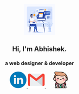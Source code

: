
<div align="center">
  <img src="https://github.com/tripathi-abhishek/Projects/blob/master/developer.svg" style="width:100px; height:100px">
  <p><h2>Hi, I'm Abhishek.</h2></p>
  <p><h3>a web designer & developer</h3></p>
  <a class="social" href="https://www.linkedin.com/in/abhishek--tripathi/">
      <img src="https://github.com/tripathi-abhishek/Projects/blob/master/linkedin.svg" alt="linkedin">
      <img src="https://github.com/tripathi-abhishek/Projects/blob/master/gmail%2020px.svg" alt="gmail">
      <img src="https://github.com/tripathi-abhishek/Projects/blob/master/icon%20(1).svg" alt="website" style="margin-left:20px">
   </a>
</div>
